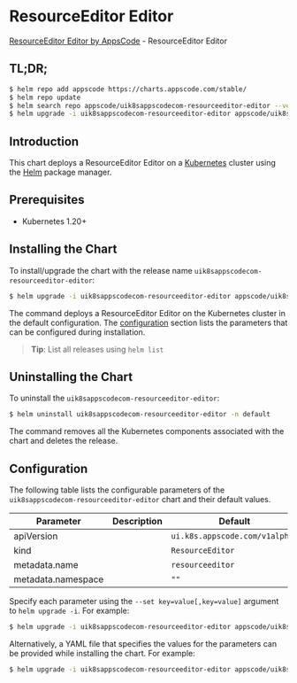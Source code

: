 # ResourceEditor Editor

[ResourceEditor Editor by AppsCode](https://appscode.com) - ResourceEditor Editor

## TL;DR;

```bash
$ helm repo add appscode https://charts.appscode.com/stable/
$ helm repo update
$ helm search repo appscode/uik8sappscodecom-resourceeditor-editor --version=v0.22.0
$ helm upgrade -i uik8sappscodecom-resourceeditor-editor appscode/uik8sappscodecom-resourceeditor-editor -n default --create-namespace --version=v0.22.0
```

## Introduction

This chart deploys a ResourceEditor Editor on a [Kubernetes](http://kubernetes.io) cluster using the [Helm](https://helm.sh) package manager.

## Prerequisites

- Kubernetes 1.20+

## Installing the Chart

To install/upgrade the chart with the release name `uik8sappscodecom-resourceeditor-editor`:

```bash
$ helm upgrade -i uik8sappscodecom-resourceeditor-editor appscode/uik8sappscodecom-resourceeditor-editor -n default --create-namespace --version=v0.22.0
```

The command deploys a ResourceEditor Editor on the Kubernetes cluster in the default configuration. The [configuration](#configuration) section lists the parameters that can be configured during installation.

> **Tip**: List all releases using `helm list`

## Uninstalling the Chart

To uninstall the `uik8sappscodecom-resourceeditor-editor`:

```bash
$ helm uninstall uik8sappscodecom-resourceeditor-editor -n default
```

The command removes all the Kubernetes components associated with the chart and deletes the release.

## Configuration

The following table lists the configurable parameters of the `uik8sappscodecom-resourceeditor-editor` chart and their default values.

|     Parameter      | Description |                  Default                  |
|--------------------|-------------|-------------------------------------------|
| apiVersion         |             | <code>ui.k8s.appscode.com/v1alpha1</code> |
| kind               |             | <code>ResourceEditor</code>               |
| metadata.name      |             | <code>resourceeditor</code>               |
| metadata.namespace |             | <code>""</code>                           |


Specify each parameter using the `--set key=value[,key=value]` argument to `helm upgrade -i`. For example:

```bash
$ helm upgrade -i uik8sappscodecom-resourceeditor-editor appscode/uik8sappscodecom-resourceeditor-editor -n default --create-namespace --version=v0.22.0 --set apiVersion=ui.k8s.appscode.com/v1alpha1
```

Alternatively, a YAML file that specifies the values for the parameters can be provided while
installing the chart. For example:

```bash
$ helm upgrade -i uik8sappscodecom-resourceeditor-editor appscode/uik8sappscodecom-resourceeditor-editor -n default --create-namespace --version=v0.22.0 --values values.yaml
```
